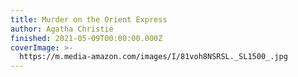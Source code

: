 ```yaml
---
title: Murder on the Orient Express
author: Agatha Christie
finished: 2021-05-09T00:00:00.000Z
coverImage: >-
  https://m.media-amazon.com/images/I/81voh8NSRSL._SL1500_.jpg
---
```


